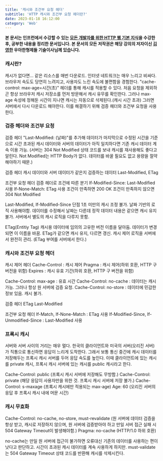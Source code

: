 ```yaml
---
title: '캐시와 조건부 요청 헤더'
subtitle: 'HTTP 캐시와 조건부 요청 헤더란?'
date: 2023-01-18 16:12:00
category: 'Web'
---
```

**본 문서는 인프런에서 수강할 수 있는 [모든 개발자를 위한 HTTP 웹 기본 지식](https://www.inflearn.com/course/http-웹-네트워크)을 수강한 후, 공부한 내용을 정리한 문서입니다. 본 문서의 모든 저작권은 해당 강의의 저자이신 [김영한](https://inflearn.com/users/@yh) 우아한형제들 기술이사님께 있습니다.**

### 캐시란?
캐시가 없다면... 같은 리소스를 매번 다운로드. 인터넷 네트워크는 매우 느리고 비싸다. 브라우저 속도도 당연히 느려지고, 사용자도 느린 속도에 불편함을 경험한다.
"cache-control: max-age=시간(초)" 헤더를 통해 캐시를 적용할 수 있다. 처음 요청을 제외하곤 항상 브라우저 캐시 저장소를 먼저 방문해서 캐시 유무를 확인한다.
그러나 max-age 속성에 정해둔 시간이 지나면 캐시는 자동으로 삭제된다.(캐시 시간 초과) 그러면 서버에서 다시 다운로드 해야한다. 이를 해결하기 위해 검증 헤더와 조건부 요청을 사용한다.

### 검증 헤더와 조건부 요청
검증 헤더 "Last-Modified: (날짜)"를 추가해 데이터가 마지막으로 수정된 시간을 기준으로 시간 초과된 캐시 데이터와 서버의 데이터가 아직 일치하다면 기존 캐시 데이터 계속 이용 가능. (서버는 304 Not Modified 상태 코드를 보내 캐시를 재사용해도 좋다고 알린다. Not Modified는 HTTP Body가 없다. 데이터를 바꿀 필요도 없고 용량을 절약해야하기 때문.)

검증 헤더
캐시 데이터와 서버 데이터가 같은지 검증하는 데이터
Last-Modified, ETag

조건부 요청 헤더
검증 헤더로 조건에 따른 분기
If-Modified-Since: Last-Modified 사용
If-None-Match: ETag 사용
조건이 만족하면 200 OK
조건이 만족하지 않으면 304 Not Modified

Last-Modified, If-Modified-Since 단점
1초 미만의 캐시 조정 불가. 날짜 기반의 로직 사용해야함. 데이터를 수정해서 날짜는 다른데 정작 데이터 내용은 같으면 캐시 유지 불가. 서버에서 별도의 캐시 로직을 다루지 못함.

ETag(Entitiy Tag)
캐시용 데이터에 임의의 고유한 버전 이름을 달아둠.
데이터가 변경되면 이 이름을 바꿈. ETag가 같으면 캐시 유지, 다르면 갱신.
캐시 제어 로직을 서버에서 완전히 관리. (ETag 부여를 서버에서 한다.)

### 캐시와 조건부 요청 헤더
캐시 제어 헤더
Cache-Control : 캐시 제어
Pragma : 캐시 제어(하위 호환, HTTP 구 버전을 위함)
Expires : 캐시 유효 기간(하위 호환, HTTP 구 버전을 위함)

Cache-Control: max-age : 유효 시간
Cache-Control: no-cache : 데이터는 캐시 가능. 그러나 항상 원 서버에 검증 요청.
Cache-Control: no-store : 데이터에 민감한 정보 있음. 캐시 불가.

검증 헤더
ETag
Last-Modified

조건부 요청 헤더
If-Match, If-None-Match : ETag 사용
If-Modified-Since, If-Unmodified-Since : Last-Modified 사용

### 프록시 캐시
서버와 서버 사이의 거리는 매우 멀다. 한국의 클라이언트와 미국의 서버(오리진 서버)가 직통으로 통신하면 응답이 느리게 도착한다. 그래서 보통 통신 중간에 캐시 데이터를 저장해두는 프록시 캐시 서버를 두어 응답 속도를 높인다. 이때 클라이언트에 있는 캐시를 private 캐시, 프록시 캐시 서버에 있는 캐시를 public 캐시라고 한다.

Cache-Control: public (프록시 캐시 서버에 저장해도 무방함.)
Cache-Control: private (해당 응답이 사용자만을 위한 것. 프록시 캐시 서버에 저장 불가.)
Cache-Control: s-maxage (프록시 캐시에만 적용되는 max-age)
Age: 60 (오리진 서버의 응답 후 프록시 캐시 내에 머문 시간)

### 캐시 무효화
Cache-Control: no-cache, no-store, must-revalidate (원 서버에 데이터 검증을 항상 받고, 캐시로 저장하지 않으며, 원 서버에 검증받아야 하고 만일 서버 접근 실패 시 504 Gateway Timeout이 발생해야함.)
Pragma: no-cache (HTTP/1.0 하위 호환)

no-cache는 만일 원 서버에 접근이 불가하면 오류대신 기존의 데이터를 사용하는 편이 낫다고 판단하고. 시간이 초과된 캐시 데이터를 계속 사용하게 하지만. must-validate는 504 Gateway Timeout 상태 코드를 반환해 캐시를 삭제시킨다.